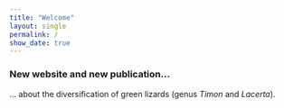 ```yaml
---
title: "Welcome"
layout: single
permalink: /
show_date: true
---
```


### New website and new publication...
... about the diversification of green lizards (genus *Timon* and *Lacerta*). 
